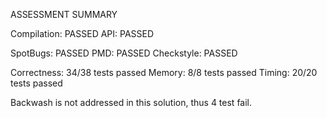 ASSESSMENT SUMMARY

Compilation:  PASSED
API:          PASSED

SpotBugs:     PASSED
PMD:          PASSED
Checkstyle:   PASSED

Correctness:  34/38 tests passed
Memory:       8/8 tests passed
Timing:       20/20 tests passed

Backwash is not addressed in this solution, thus 4 test fail.

